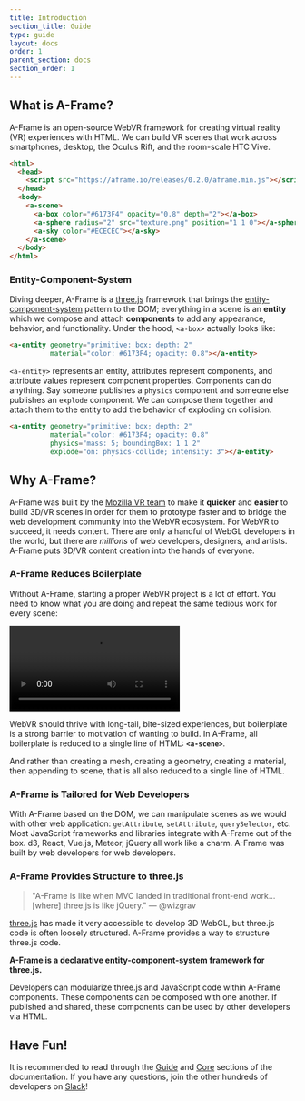 ```yaml
---
title: Introduction
section_title: Guide
type: guide
layout: docs
order: 1
parent_section: docs
section_order: 1
---
```


## What is A-Frame?

A-Frame is an open-source WebVR framework for creating virtual reality (VR)
experiences with HTML. We can build VR scenes that work across smartphones,
desktop, the Oculus Rift, and the room-scale HTC Vive.

```html
<html>
  <head>
    <script src="https://aframe.io/releases/0.2.0/aframe.min.js"></script>
  </head>
  <body>
    <a-scene>
      <a-box color="#6173F4" opacity="0.8" depth="2"></a-box>
      <a-sphere radius="2" src="texture.png" position="1 1 0"></a-sphere>
      <a-sky color="#ECECEC"></a-sky>
    </a-scene>
  </body>
</html>
```

### Entity-Component-System

Diving deeper, A-Frame is a [three.js][three] framework that brings the
[entity-component-system][ecs] pattern to the DOM; everything in a scene is an
**entity** which we compose and attach **components** to add any appearance,
behavior, and functionality. Under the hood, `<a-box>` actually looks like:

```html
<a-entity geometry="primitive: box; depth: 2"
          material="color: #6173F4; opacity: 0.8"></a-entity>
```

`<a-entity>` represents an entity, attributes represent components, and
attribute values represent component properties. Components can do anything. Say
someone publishes a `physics` component and someone else publishes an `explode`
component. We can compose them together and attach them to the entity to add
the behavior of exploding on collision.

```html
<a-entity geometry="primitive: box; depth: 2"
          material="color: #6173F4; opacity: 0.8"
          physics="mass: 5; boundingBox: 1 1 2"
          explode="on: physics-collide; intensity: 3"></a-entity>
```

## Why A-Frame?

A-Frame was built by the [Mozilla VR team][mozvr] to make it **quicker** and
**easier** to build 3D/VR scenes in order for them to prototype faster and to
bridge the web development community into the WebVR ecosystem. For WebVR to
succeed, it needs content. There are only a handful of WebGL developers in the
world, but there are *millions* of web developers, designers, and artists.
A-Frame puts 3D/VR content creation into the hands of everyone.

### A-Frame Reduces Boilerplate

Without A-Frame, starting a proper WebVR project is a lot of effort. You need
to know what you are doing and repeat the same tedious work for every scene:

<video autoplay loop src="/videos/boilerplate.mp4"></video>

WebVR should thrive with long-tail, bite-sized experiences, but boilerplate is
a strong barrier to motivation of wanting to build. In A-Frame, all boilerplate
is reduced to a single line of HTML: **`<a-scene>`**.

And rather than creating a mesh, creating a geometry, creating a material, then
appending to scene, that is all also reduced to a single line of HTML.

### A-Frame is Tailored for Web Developers

With A-Frame based on the DOM, we can manipulate scenes as we would with other
web application: `getAttribute`, `setAttribute`, `querySelector`, etc.  Most
JavaScript frameworks and libraries integrate with A-Frame out of the box.  d3,
React, Vue.js, Meteor, jQuery all work like a charm. A-Frame was built by web
developers for web developers.

### A-Frame Provides Structure to three.js

> "A-Frame is like when MVC landed in traditional front-end work...[where]
three.js is like jQuery." &mdash; @wizgrav

[three.js][three] has made it very accessible to develop 3D WebGL, but three.js
code is often loosely structured. A-Frame provides a way to structure three.js
code.

**A-Frame is a declarative entity-component-system framework for three.js.**

Developers can modularize three.js and JavaScript code within A-Frame
components. These components can be composed with one another. If published and
shared, these components can be used by other developers via HTML.

## Have Fun!

It is recommended to read through the [Guide][basic-scene] and [Core][core]
sections of the documentation. If you have any questions, join the other
hundreds of developers on [Slack][slack]!

[awesome]: https://github.com/aframevr/awesome-aframe
[basic-scene]: ./building-a-basic-scene.md
[component]: ../core/component.md
[core]: ../core/index.md
[custom]: https://developer.mozilla.org/en-US/docs/Web/Web_Components/Custom_Elements
[ecs]: ../core/index.md
[entity]: ../core/entity.md
[mozvr]: http://mozvr.com
[slack]: https://aframevr-slack.herokuapp.com/
[three]: http://threejs.org/
[webvr]: http://mozvr.com/#start
